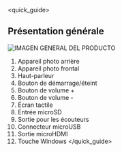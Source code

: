 <quick_guide> 
## Présentation générale
![IMAGEN GENERAL DEL PRODUCTO](http://static.energysistem.com/images/manuals/39903/54e4747e32635.jpg)

1. Appareil photo arrière
2. Appareil photo frontal
3. Haut-parleur
4. Bouton de démarrage/éteint
5. Bouton de volume +
6. Bouton de volume -
7. Écran tactile
8. Entrée microSD
9. Sortie pour les écouteurs
10. Connecteur microUSB
11. Sortie microHDMI
12. Touche Windows
</quick_guide>

